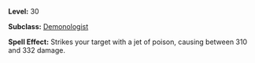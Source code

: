 <!-- TITLE: Spell: Torbas Acid Blast -->
<!-- SUBTITLE:  -->

**Level:** 30

**Subclass:** [Demonologist](demonologist)

**Spell Effect:** Strikes your target with a jet of poison, causing between 310 and 332 damage.